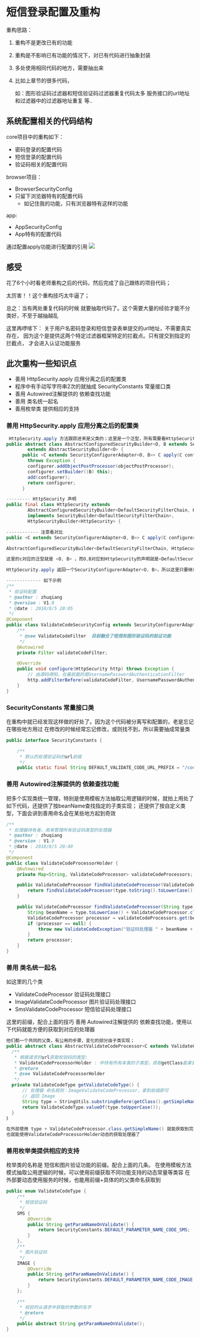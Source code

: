 # 短信登录配置及重构
重构思路：

1. 重构不是更改已有的功能
2. 重构是不影响已有功能的情况下，对已有代码进行抽象封装
3. 多处使用相同代码的地方，需要抽出来
4. 比如上章节的很多代码，

    如：图形验证码过滤器和短信验证码过滤器重复代码太多
    服务接口的url地址和过滤器中的过滤器地址重复
    等..

## 系统配置相关的代码结构

core项目中的重构如下：
* 密码登录的配置代码
* 短信登录的配置代码
* 验证码相关的配置代码

browser项目：

*  BrowserSecurityConfig
* 只留下浏览器特有的配置代码
  - 如记住我的功能，只有浏览器特有这样的功能

app:

* AppSecurityConfig
* App特有的配置代码  

通过配置apply功能进行配置的引用
![](/assets/image/imooc/spring_secunity/snipaste_20180805_160028.png)

## 感受
花了6个小时看老师重构之后的代码，然后完成了自己跟练的项目代码；

太厉害！！这个重构技巧太牛逼了；

总之：当有两处重复代码的时候 就要抽取代码了。这个需要大量的经验才能不分类好，不至于越抽越乱

这里再啰嗦下：
关于用户名密码登录和短信登录表单提交的url地址，不需要真实存在，
因为这个是提供这两个特定过滤器框架特定的拦截点。只有提交到指定的拦截点，
才会进入认证功能服务

## 此次重构一些知识点

* 善用 HttpSecurity.apply 应用分离之后的配置类
* 程序中有手动写字符串2次的就抽成 SecurityConstants 常量接口类
* 善用 Autowired注解提供的 依赖查找功能
* 善用 类名统一起名
* 善用枚举类 提供相应的支持

### 善用 HttpSecurity.apply 应用分离之后的配置类
```java
 HttpSecurity.apply 方法跟踪进来是父类的；这里是一个泛型，所有需要看HttpSecurity对应传递的是什么类型
public abstract class AbstractConfiguredSecurityBuilder<O, B extends SecurityBuilder<O>>
		extends AbstractSecurityBuilder<O> {
      public <C extends SecurityConfigurerAdapter<O, B>> C apply(C configurer)
        throws Exception {
        configurer.addObjectPostProcessor(objectPostProcessor);
        configurer.setBuilder((B) this);
        add(configurer);
        return configurer;
      }

--------- HttpSecurity 声明
public final class HttpSecurity extends
		AbstractConfiguredSecurityBuilder<DefaultSecurityFilterChain, HttpSecurity>
		implements SecurityBuilder<DefaultSecurityFilterChain>,
		HttpSecurityBuilder<HttpSecurity> {

------------ 注意看对比
public <C extends SecurityConfigurerAdapter<O, B>> C apply(C configurer

AbstractConfiguredSecurityBuilder<DefaultSecurityFilterChain, HttpSecurity>

这里的c对应的泛型就是 <O, B> ，而O,B对应到HttpSecurity的声明就是<DefaultSecurityFilterChain, HttpSecurity>

HttpSecurity.apply 返回一个SecurityConfigurerAdapter<O, B>，所以这里只要继承该类，就是apply需要的对象了

------------- 如下示例
/**
 * 验证码配置
 * @author : zhuqiang
 * @version : V1.0
 * @date : 2018/8/5 20:05
 */
@Component
public class ValidateCodeSecurityConfig extends SecurityConfigurerAdapter<DefaultSecurityFilterChain, HttpSecurity> {
    /**
     * @see ValidateCodeFilter  目前融合了短信和图形验证码的验证功能
     */
    @Autowired
    private Filter validateCodeFilter;

    @Override
    public void configure(HttpSecurity http) throws Exception {
        // 由源码得知，在最前面的是UsernamePasswordAuthenticationFilter
        http.addFilterBefore(validateCodeFilter, UsernamePasswordAuthenticationFilter.class);
    }
}
```

### SecurityConstants 常量接口类
在重构中就已经发现这样做的好处了。因为这个代码被分离写和配置的，老是忘记在哪些地方用过
在修改的时候经常忘记修改，或则找不到，所以需要抽成常量类

```java
public interface SecurityConstants {

	/**
	 * 默认的处理验证码的url前缀
	 */
	public static final String DEFAULT_VALIDATE_CODE_URL_PREFIX = "/code";
```

### 善用 Autowired注解提供的 依赖查找功能
把多个实现类统一管理，特别是使用模板方法抽取公用逻辑的时候，就拍上用处了
如下代码，还提供了按beanName查找指定的子类实现；
还提供了按自定义类型，下面会讲到善用命名会在某些地方起到奇效

```java
/**
 * 处理器持有者，用来管理所有验证码类型的处理器
 * @author : zhuqiang
 * @version : V1.0
 * @date : 2018/8/5 20:40
 */
@Component
public class ValidateCodeProcessorHolder {
    @Autowired
    private Map<String, ValidateCodeProcessor> validateCodeProcessors;

    public ValidateCodeProcessor findValidateCodeProcessor(ValidateCodeType type) {
        return findValidateCodeProcessor(type.toString().toLowerCase());
    }

    public ValidateCodeProcessor findValidateCodeProcessor(String type) {
        String beanName = type.toLowerCase() + ValidateCodeProcessor.class.getSimpleName();
        ValidateCodeProcessor processor = validateCodeProcessors.get(beanName);
        if (processor == null) {
            throw new ValidateCodeException("验证码处理器 " + beanName + " 不存在");
        }
        return processor;
    }
}
```

### 善用 类名统一起名
如这里的几个类

* ValidateCodeProcessor  验证码处理接口
* ImageValidateCodeProcessor 图片验证码处理接口
* SmsValidateCodeProcessor 短信验证码处理接口

这里的前缀，配合上面的技巧 善用 Autowired注解提供的 依赖查找功能，使用以下代码就能方便的获取到对应的处理器
```java
他们都一个共同的父类，有公用的步骤，变化的部分由子类实现；
public abstract class AbstractValidateCodeProcessor<C extends ValidateCode> implements ValidateCodeProcessor {
  /**
   * 根据请求的url获取校验码的类型:
   * ValidateCodeProcessorHolder : 中持有所有本类的子类型，获取getClass能拿到具体的实例类名
   * @return
   * @see ValidateCodeProcessorHolder
   */
  private ValidateCodeType getValidateCodeType() {
      // 处理器 命名规则：ImageValidateCodeProcessor，拿到前缀即可
      // 返回 Image
      String type = StringUtils.substringBefore(getClass().getSimpleName(), ValidateCodeProcessor.class.getSimpleName());
      return ValidateCodeType.valueOf(type.toUpperCase());
  }
｝

在外部使用 type + ValidateCodeProcessor.class.getSimpleName() 就能获取到完整的类名，
也就能使用ValidateCodeProcessorHolder动态的获取处理器了
```

### 善用枚举类提供相应的支持
枚举类的名称是 短信和图片验证功能的前缀。配合上面的几条。
在使用模板方法模式抽取公用逻辑的时候，可以使用前缀获取不同功能支持的动态常量等类容
在外部要动态使用服务的时候，也能用前缀+具体的的父类命名获取到
```java
public enum ValidateCodeType {
    /**
     * 短信验证码
     */
    SMS {
        @Override
        public String getParamNameOnValidate() {
            return SecurityConstants.DEFAULT_PARAMETER_NAME_CODE_SMS;
        }
    },
    /**
     * 图片验证码
     */
    IMAGE {
        @Override
        public String getParamNameOnValidate() {
            return SecurityConstants.DEFAULT_PARAMETER_NAME_CODE_IMAGE;
        }
    };

    /**
     * 校验时从请求中获取的参数的名字
     * @return
     */
    public abstract String getParamNameOnValidate();
}
```
